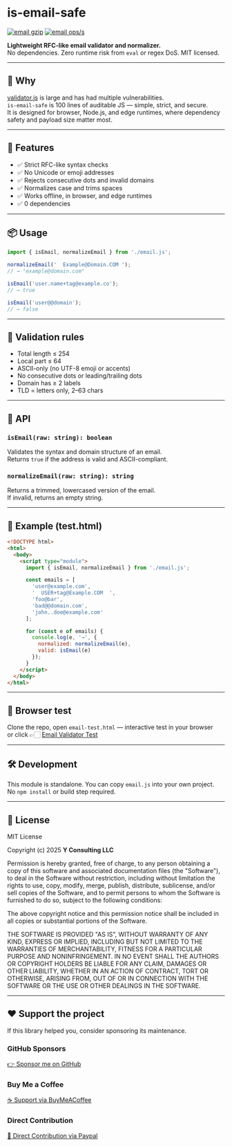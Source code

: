 # is-email-safe

[![email gzip](https://img.shields.io/endpoint?url=https://raw.githubusercontent.com/yvancg/validators/main/metrics/email.js.json)](./metrics/email.js.json)
[![email ops/s](https://img.shields.io/endpoint?url=https://raw.githubusercontent.com/yvancg/validators/main/bench/email.json)](./bench/email.json)

**Lightweight RFC-like email validator and normalizer.**  
No dependencies. Zero runtime risk from `eval` or regex DoS. MIT licensed.

---

## 🚀 Why

[validator.js](https://www.npmjs.com/package/validator) is large and has had multiple vulnerabilities.  
`is-email-safe` is 100 lines of auditable JS — simple, strict, and secure.  
It is designed for browser, Node.js, and edge runtimes, where dependency safety and payload size matter most.

---

## 🌟 Features

- ✅ Strict RFC-like syntax checks  
- ✅ No Unicode or emoji addresses  
- ✅ Rejects consecutive dots and invalid domains  
- ✅ Normalizes case and trims spaces  
- ✅ Works offline, in browser, and edge runtimes  
- ✅ 0 dependencies  

---

## 📦 Usage

```js
import { isEmail, normalizeEmail } from './email.js';

normalizeEmail('  Example@Domain.COM ');
// → "example@domain.com"

isEmail('user.name+tag@example.co');
// → true

isEmail('user@@domain');
// → false
```

---

## 🧩 Validation rules

- Total length ≤ 254  
- Local part ≤ 64  
- ASCII-only (no UTF-8 emoji or accents)  
- No consecutive dots or leading/trailing dots  
- Domain has ≥ 2 labels  
- TLD = letters only, 2–63 chars  

---

## 🧠 API

### `isEmail(raw: string): boolean`

Validates the syntax and domain structure of an email.  
Returns `true` if the address is valid and ASCII-compliant.

### `normalizeEmail(raw: string): string`

Returns a trimmed, lowercased version of the email.  
If invalid, returns an empty string.

---

## 🧪 Example (test.html)

```html
<!DOCTYPE html>
<html>
  <body>
    <script type="module">
      import { isEmail, normalizeEmail } from './email.js';

      const emails = [
        'user@example.com',
        '  USER+tag@Example.COM  ',
        'foo@bar',
        'bad@@domain.com',
        'john..doe@example.com'
      ];

      for (const e of emails) {
        console.log(e, '→', {
          normalized: normalizeEmail(e),
          valid: isEmail(e)
        });
      }
    </script>
  </body>
</html>
```

---

## 🧪 Browser test

Clone the repo, open `email-test.html` — interactive test in your browser  
or click 👉🏻 [Email Validator Test](https://yvancg.github.io/validators/is-email-safe/email-test.html)

---

## 🛠 Development

This module is standalone. You can copy `email.js` into your own project.  
No `npm install` or build step required.

---

## 🪪 License

MIT License  

Copyright (c) 2025 **Y Consulting LLC**

Permission is hereby granted, free of charge, to any person obtaining a copy
of this software and associated documentation files (the "Software"), to deal
in the Software without restriction, including without limitation the rights
to use, copy, modify, merge, publish, distribute, sublicense, and/or sell
copies of the Software, and to permit persons to whom the Software is
furnished to do so, subject to the following conditions:

The above copyright notice and this permission notice shall be included in
all copies or substantial portions of the Software.

THE SOFTWARE IS PROVIDED "AS IS", WITHOUT WARRANTY OF ANY KIND, EXPRESS OR
IMPLIED, INCLUDING BUT NOT LIMITED TO THE WARRANTIES OF MERCHANTABILITY,
FITNESS FOR A PARTICULAR PURPOSE AND NONINFRINGEMENT. IN NO EVENT SHALL THE
AUTHORS OR COPYRIGHT HOLDERS BE LIABLE FOR ANY CLAIM, DAMAGES OR OTHER
LIABILITY, WHETHER IN AN ACTION OF CONTRACT, TORT OR OTHERWISE, ARISING FROM,
OUT OF OR IN CONNECTION WITH THE SOFTWARE OR THE USE OR OTHER DEALINGS IN
THE SOFTWARE.

---

## ❤️ Support the project

If this library helped you, consider sponsoring its maintenance.

### GitHub Sponsors

[👉 Sponsor me on GitHub](https://github.com/sponsors/yvancg)

### Buy Me a Coffee

[☕ Support via BuyMeACoffee](https://buymeacoffee.com/yconsulting)

### Direct Contribution

[💸 Direct Contribution via Paypal](https://paypal.me/ComicStylePortrait)
